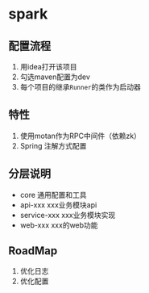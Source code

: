 ﻿# spark

## 配置流程

1. 用idea打开该项目
2. 勾选maven配置为dev
3. 每个项目的继承`Runner`的类作为启动器

## 特性

1. 使用motan作为RPC中间件（依赖zk）
2. Spring 注解方式配置

## 分层说明

* core 通用配置和工具
* api-xxx xxx业务模块api
* service-xxx xxx业务模块实现
* web-xxx xxx的web功能

## RoadMap

1. 优化日志
2. 优化配置
